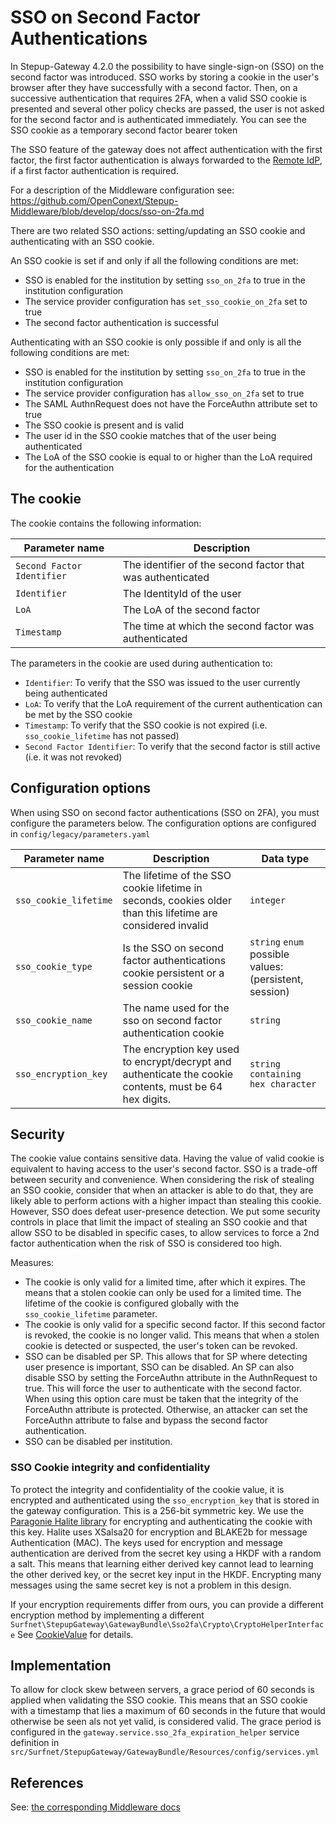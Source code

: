 # SSO on Second Factor Authentications

In Stepup-Gateway 4.2.0 the possibility to have single-sign-on (SSO) on the second factor was introduced. SSO works by storing a cookie in the user's browser after they have successfully with a second factor. Then, on a successive authentication that requires 2FA, when a valid SSO cookie is presented and several other policy checks are passed, the user is not asked for the second factor and is authenticated immediately. You can see the SSO cookie as a temporary second factor bearer token 

The SSO feature of the gateway does not affect authentication with the first factor, the first factor authentication is always forwarded to the [Remote IdP](SAMLProxy.md#remote-idp), if a first factor authentication is required.

For a description of the Middleware configuration see: https://github.com/OpenConext/Stepup-Middleware/blob/develop/docs/sso-on-2fa.md

There are two related SSO actions: setting/updating an SSO cookie and authenticating with an SSO cookie.

An SSO cookie is set if and only if all the following conditions are met:
- SSO is enabled for the institution by setting `sso_on_2fa` to true in the institution configuration
- The service provider configuration has `set_sso_cookie_on_2fa` set to true
- The second factor authentication is successful

Authenticating with an SSO cookie is only possible if and only is all the following conditions are met:
- SSO is enabled for the institution by setting `sso_on_2fa` to true in the institution configuration
- The service provider configuration has `allow_sso_on_2fa` set to true
- The SAML AuthnRequest does not have the ForceAuthn attribute set to true
- The SSO cookie is present and is valid
- The user id in the SSO cookie matches that of the user being authenticated
- The LoA of the SSO cookie is equal to or higher than the LoA required for the authentication

## The cookie
The cookie contains the following information:

| __Parameter name__          | __Description__                                            |
|-----------------------------|------------------------------------------------------------|
| `Second Factor Identifier`  | The identifier of the second factor that was authenticated |
| `Identifier`                | The IdentityId of the user                                 |
| `LoA`                       | The LoA of the second factor                               |
| `Timestamp`                 | The time at which the second factor was authenticated      |

The parameters in the cookie are used during authentication to:
- `Identifier`: To verify that the SSO was issued to the user currently being authenticated
- `LoA`: To verify that the LoA requirement of the current authentication can be met by the SSO cookie
- `Timestamp`: To verify that the SSO cookie is not expired (i.e. `sso_cookie_lifetime` has not passed)
- `Second Factor Identifier`: To verify that the second factor is still active (i.e. it was not revoked)

## Configuration options
When using SSO on second factor authentications (SSO on 2FA), you must configure the parameters below. The configuration options are configured in `config/legacy/parameters.yaml`

| __Parameter name__    | __Description__                                                                                             | __Data type__                                          |
|-----------------------|-------------------------------------------------------------------------------------------------------------|--------------------------------------------------------|
| `sso_cookie_lifetime` | The lifetime of the SSO cookie lifetime in seconds, cookies older than this lifetime are considered invalid | `integer`                                              |
| `sso_cookie_type`     | Is the SSO on second factor authentications cookie persistent or a session cookie                           | `string` `enum` possible values: (persistent, session) |
| `sso_cookie_name`     | The name used for the sso on second factor authentication cookie                                            | `string`                                               |
| `sso_encryption_key`  | The encryption key used to encrypt/decrypt and authenticate the cookie contents, must be 64 hex digits. | `string containing hex character`                      |

## Security

The cookie value contains sensitive data. Having the value of valid cookie is equivalent to having access to the user's second factor. SSO is a trade-off between security and convenience. When considering the risk of stealing an SSO cookie, consider that when an attacker is able to do that, they are likely able to perform actions with a higher impact than stealing this cookie. However, SSO does defeat user-presence detection. We put some security controls in place that limit the impact of stealing an SSO cookie and that allow SSO to be disabled in specific cases, to allow services to force a 2nd factor authentication when the risk of SSO is considered too high.

Measures:
- The cookie is only valid for a limited time, after which it expires. The means that a stolen cookie can only be used for a limited time. The lifetime of the cookie is configured globally with the `sso_cookie_lifetime` parameter.
- The cookie is only valid for a specific second factor. If this second factor is revoked, the cookie is no longer valid. This means that when a stolen cookie is detected or suspected, the user's token can be revoked.
- SSO can be disabled per SP. This allows that for SP where detecting user presence is important, SSO can be disabled. An SP can also disable SSO by setting the ForceAuthn attribute in the AuthnRequest to true. This will force the user to authenticate with the second factor. When using this option care must be taken that the integrity of the ForceAuthn attribute is protected. Otherwise, an attacker can set the ForceAuthn attribute to false and bypass the second factor authentication.
- SSO can be disabled per institution.

### SSO Cookie integrity and confidentiality

To protect the integrity and confidentiality of the cookie value, it is encrypted and authenticated using the `sso_encryption_key` that is stored in the gateway configuration. This is a 256-bit symmetric key. We use the [Paragonie Halite library](https://paragonie.com/project/halite) for encrypting and authenticating the cookie with this key. Halite uses XSalsa20 for encryption and BLAKE2b for message Authentication (MAC). The keys used for encryption and message authentication are derived from the secret key using a HKDF with a random a salt. This means that learning either derived key cannot lead to learning the other derived key, or the secret key input in the HKDF. Encrypting many messages using the same secret key is not a problem in this design.
 
If your encryption requirements differ from ours, you can provide a different encryption method by implementing a different `Surfnet\StepupGateway\GatewayBundle\Sso2fa\Crypto\CryptoHelperInterface` See [CookieValue](https://github.com/OpenConext/Stepup-Gateway/blob/3c3149b0e68daa1abcdf9a8e6009667d470c8d2d/src/Surfnet/StepupGateway/GatewayBundle/Sso2fa/ValueObject/CookieValue.php) for details.

## Implementation

To allow for clock skew between servers, a grace period of 60 seconds is applied when validating the SSO cookie. This means that an SSO cookie with a timestamp that lies a maximum of 60 seconds in the future that would otherwise be seen als not yet valid, is considered valid. The grace period is configured in the `gateway.service.sso_2fa_expiration_helper` service definition in `src/Surfnet/StepupGateway/GatewayBundle/Resources/config/services.yml`

## References
See: [the corresponding Middleware docs](https://github.com/OpenConext/Stepup-Middleware/blob/develop/docs/sso-on-2fa.md)
